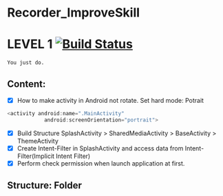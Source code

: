 # Recorder_ImproveSkill
# LEVEL 1 [![Build Status](https://travis-ci.org/nomensa/jquery.hide-show.svg)](https://travis-ci.org/nomensa/jquery.hide-show.svg?branch=master)

   ```You just do.```
  
## Content:
- [x] How to make activity in Android not rotate. Set hard mode: Potrait
```java
<activity android:name=".MainActivity"
            android:screenOrientation="portrait">
```
- [x] Build Structure SplashActivity > SharedMediaActivity > BaseActivity > ThemeActivity
- [x] Create Intent-Filter in SplashActivity and access data from Intent-Filter(Implicit Intent Filter)
- [x] Perform check permission when launch application at first.

## Structure: Folder




